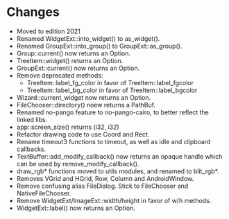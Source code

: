 # Changes

- Moved to edition 2021
- Renamed WidgetExt::into_widget() to as_widget().
- Renamed GroupExt::into_group() to GroupExt::as_group().
- Group::current() now returns an Option.
- TreeItem::widget() returns an Option.
- GroupExt::current() now returns an Option.
- Remove deprecated methods:
    - TreeItem::label_fg_color in favor of TreeItem::label_fgcolor
    - TreeItem::label_bg_color in favor of TreeItem::label_bgcolor
- Wizard::current_widget now returns an Option.
- FileChooser::directory() noew returns a PathBuf.
- Renamed no-pango feature to no-pango-cairo, to better reflect the linked libs.
- app::screen_size() returns (i32, i32)
- Refactor drawing code to use Coord and Rect.
- Rename timeout3 functions to timeout, as well as idle and clipboard callbacks.
- TextBuffer::add_modify_callback() now returns an opaque handle which can be used by remove_modify_callback().
- draw_rgb* functions moved to utils modules, and renamed to blit_rgb*.
- Removes VGrid and HGrid, Row, Column and AndroidWindow.
- Remove confusing alias FileDialog. Stick to FileChooser and NativeFileChooser.
- Remove WidgetExt/ImageExt::width/height in favor of w/h methods.
- WidgetExt::label() now returns an Option.
